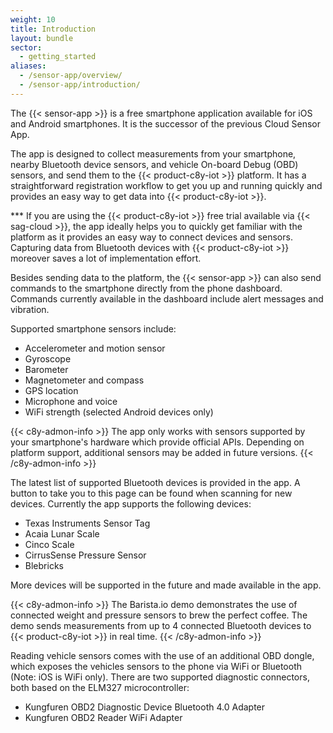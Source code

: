 ```yaml
---
weight: 10
title: Introduction
layout: bundle
sector:
  - getting_started
aliases:
  - /sensor-app/overview/
  - /sensor-app/introduction/
---
```


The {{< sensor-app >}} is a free smartphone application available for iOS and Android smartphones. It is the successor of the previous Cloud Sensor App.

The app is designed to collect measurements from your smartphone, nearby Bluetooth device sensors, and vehicle On-board Debug (OBD) sensors, and send them to the {{< product-c8y-iot >}} platform. It has a straightforward registration workflow to get you up and running quickly and provides an easy way to get data into {{< product-c8y-iot >}}.

*** If you are using the {{< product-c8y-iot >}} free trial available via {{< sag-cloud >}}, the app ideally helps you to quickly get familiar with the platform as it provides an easy way to connect devices and sensors. Capturing data from Bluetooth devices with {{< product-c8y-iot >}} moreover saves a lot of implementation effort.

Besides sending data to the platform, the {{< sensor-app >}} can also send commands to the smartphone directly from the phone dashboard. Commands currently available in the dashboard include alert messages and vibration.

Supported smartphone sensors include:

*   Accelerometer and motion sensor
*   Gyroscope
*   Barometer
*   Magnetometer and compass
*   GPS location
*   Microphone and voice
*   WiFi strength (selected Android devices only)

{{< c8y-admon-info >}}
The app only works with sensors supported by your smartphone's hardware which provide official APIs. Depending on platform support, additional sensors may be added in future versions.
{{< /c8y-admon-info >}}

The latest list of supported Bluetooth devices is provided in the app. A button to take you to this page can be found when scanning for new devices. Currently the app supports the following devices:

*   Texas Instruments Sensor Tag
*   Acaia Lunar Scale
*   Cinco Scale
*   CirrusSense Pressure Sensor
*   Blebricks

More devices will be supported in the future and made available in the app.

{{< c8y-admon-info >}}
The Barista.io demo demonstrates the use of connected weight and pressure sensors to brew the perfect coffee. The demo sends measurements from up to 4 connected Bluetooth devices to {{< product-c8y-iot >}} in real time.
{{< /c8y-admon-info >}}

Reading vehicle sensors comes with the use of an additional OBD dongle, which exposes the vehicles sensors to the phone via WiFi or Bluetooth (Note: iOS is WiFi only). There are two supported diagnostic connectors, both based on the ELM327 microcontroller:

*	Kungfuren OBD2 Diagnostic Device Bluetooth 4.0 Adapter
*	Kungfuren OBD2 Reader WiFi Adapter
